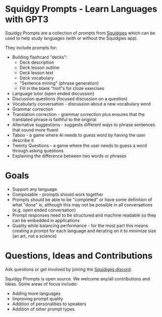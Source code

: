# Squidgy Prompts - Learn Languages with GPT3
Squidgy Prompts are a collection of prompts from [Squidgies](https://squidgies.app) which can be used
to help study languages (with or without the Squidgies app).

They include prompts for:
* Building flashcard "decks":
    * Deck description
    * Deck lesson outline
    * Deck lesson text
    * Deck vocabulary
    * "Sentence mining" (phrase generation)
    * Fill in the blank "hint"s for cloze exercises
* Language tutor (open ended discussion)
* Discussion questions (focused discussion on a question)
* Vocabularly conversation - discussion about a new vocabulary word
* Grammar correction
* Translation correction - grammar correction plus ensures that the translated phrase is faithful to the original
* Alternative suggestions - suggests different ways to phrase sentences that sound more fluent
* Taboo - a game where AI needs to guess word by having the user describe it
* Twenty Questions - a game where the user needs to guess a word through asking questions
* Explaining the difference between two words or phrases

# Goals

* Support any language
* Composable - prompts should work together
* Prompts should be able to be "completed" or have some definition of what "done" is, although this may not be possible in all conversations (e.g. open ended conversation)
* Prompt responses need to be structured and machine readable so they can be embedded in applications
* Quality while balancing performance - for the most part this means creating a prompt for each language and iterating on it to minimize size (an art, not a science)

# Questions, Ideas and Contributions
Ask questions or get involved by joining the [Squidiges discord](https://discord.gg/A3nSQEQZ6f).

Squidgy Prompts is open source. We welcome any/all contributions and ideas. Some areas of focus include:
* Adding more languages
* Improving prompt quality
* Addition of personalities to speakers
* Addition of other prompt types

